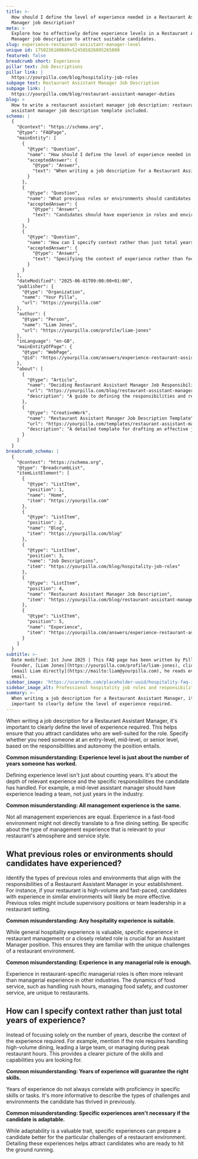 ```yaml
---
title: >-
  How should I define the level of experience needed in a Restaurant Assistant
  Manager job description?
meta: >
  Explore how to effectively define experience levels in a Restaurant Assistant
  Manager job description to attract suitable candidates.
slug: experience-restaurant-assistant-manager-level
unique id: 1750236100689x524585826895265800
featured: false
breadcrumb short: Experience
pillar text: Job Descriptions
pillar link: |
  https://yourpilla.com/blog/hospitality-job-roles
subpage text: Restaurant Assistant Manager Job Description
subpage link: |
  https://yourpilla.com/blog/restaurant-assistant-manager-duties
blog: >
  How to write a restaurant assistant manager job description: restaurant
  assistant manager job description template included.
schema: |
  {
    "@context": "https://schema.org",
    "@type": "FAQPage",
    "mainEntity": [
      {
        "@type": "Question",
        "name": "How should I define the level of experience needed in a Restaurant Assistant Manager job description?",
        "acceptedAnswer": {
          "@type": "Answer",
          "text": "When writing a job description for a Restaurant Assistant Manager, it is important to clearly define the level of experience required. You should specify whether you need someone at an entry-level, mid-level, or senior level, considering the responsibilities and autonomy the position entails. It is crucial to outline not just the years of experience but the depth of relevant experience in duties like leading a team or specific industry skills."
        }
      },
      {
        "@type": "Question",
        "name": "What previous roles or environments should candidates have experienced for a Restaurant Assistant Manager position?",
        "acceptedAnswer": {
          "@type": "Answer",
          "text": "Candidates should have experience in roles and environments that align with the responsibilities of a Restaurant Assistant Manager in your establishment. For instance, experience in high-volume and fast-paced restaurant settings is ideal. Candidates should have had prior supervisory positions or team leadership roles within the restaurant industry."
        }
      },
      {
        "@type": "Question",
        "name": "How can I specify context rather than just total years of experience for a Restaurant Assistant Manager?",
        "acceptedAnswer": {
          "@type": "Answer",
          "text": "Specifying the context of experience rather than focusing solely on the number of years helps in defining the suitability of a candidate for a Restaurant Assistant Manager. Describe the specific challenges and environments the candidate has managed, such as handling high-volume dining, leading large teams, or managing during peak restaurant hours."
        }
      }
    ],
    "dateModified": "2025-06-01T09:00:00+01:00",
    "publisher": {
      "@type": "Organization",
      "name": "Your Pilla",
      "url": "https://yourpilla.com"
    },
    "author": {
      "@type": "Person",
      "name": "Liam Jones",
      "url": "https://yourpilla.com/profile/liam-jones"
    },
    "inLanguage": "en-GB",
    "mainEntityOfPage": {
      "@type": "WebPage",
      "@id": "https://yourpilla.com/answers/experience-restaurant-assistant-manager-level"
    },
    "about": [
      {
        "@type": "Article",
        "name": "Deciding Restaurant Assistant Manager Job Responsibilities and Skills",
        "url": "https://yourpilla.com/blog/restaurant-assistant-manager-duties",
        "description": "A guide to defining the responsibilities and required skills for a Restaurant Assistant Manager position."
      },
      {
        "@type": "CreativeWork",
        "name": "Restaurant Assistant Manager Job Description Template",
        "url": "https://yourpilla.com/templates/restaurant-assistant-manager-job-description",
        "description": "A detailed template for drafting an effective job description for a Restaurant Assistant Manager."
      }
    ]
  }
breadcrumb_schema: |
  {
    "@context": "https://schema.org",
    "@type": "BreadcrumbList",
    "itemListElement": [
      {
        "@type": "ListItem",
        "position": 1,
        "name": "Home",
        "item": "https://yourpilla.com"
      },
      {
        "@type": "ListItem",
        "position": 2,
        "name": "Blog",
        "item": "https://yourpilla.com/blog"
      },
      {
        "@type": "ListItem",
        "position": 3,
        "name": "Job Descriptions",
        "item": "https://yourpilla.com/blog/hospitality-job-roles"
      },
      {
        "@type": "ListItem",
        "position": 4,
        "name": "Restaurant Assistant Manager Job Description",
        "item": "https://yourpilla.com/blog/restaurant-assistant-manager-duties"
      },
      {
        "@type": "ListItem",
        "position": 5,
        "name": "Experience",
        "item": "https://yourpilla.com/answers/experience-restaurant-assistant-manager-level"
      }
    ]
  }
subtitle: >-
  Date modified: 1st June 2025 | This FAQ page has been written by Pilla
  Founder, [Liam Jones](https://yourpilla.com/profile/liam-jones), click to
  [email Liam directly](https://mailto:liam@yourpilla.com), he reads every
  email.
sidebar_image: 'https://ucarecdn.com/placeholder-uuid/hospitality-faq-image.jpg'
sidebar_image_alt: Professional hospitality job roles and responsibilities
summary: >-
  When writing a job description for a Restaurant Assistant Manager, it is
  important to clearly define the level of experience required.
---
```

When writing a job description for a Restaurant Assistant Manager, it's important to clearly define the level of experience required. This helps ensure that you attract candidates who are well-suited for the role. Specify whether you need someone at an entry-level, mid-level, or senior level, based on the responsibilities and autonomy the position entails.

**Common misunderstanding: Experience level is just about the number of years someone has worked.**

Defining experience level isn't just about counting years. It's about the depth of relevant experience and the specific responsibilities the candidate has handled. For example, a mid-level assistant manager should have experience leading a team, not just years in the industry.

**Common misunderstanding: All management experience is the same.**

Not all management experiences are equal. Experience in a fast-food environment might not directly translate to a fine dining setting. Be specific about the type of management experience that is relevant to your restaurant's atmosphere and service style.

## What previous roles or environments should candidates have experienced?

Identify the types of previous roles and environments that align with the responsibilities of a Restaurant Assistant Manager in your establishment. For instance, if your restaurant is high-volume and fast-paced, candidates with experience in similar environments will likely be more effective. Previous roles might include supervisory positions or team leadership in a restaurant setting.

**Common misunderstanding: Any hospitality experience is suitable.**

While general hospitality experience is valuable, specific experience in restaurant management or a closely related role is crucial for an Assistant Manager position. This ensures they are familiar with the unique challenges of a restaurant environment.

**Common misunderstanding: Experience in any managerial role is enough.**

Experience in restaurant-specific managerial roles is often more relevant than managerial experience in other industries. The dynamics of food service, such as handling rush hours, managing food safety, and customer service, are unique to restaurants.

## How can I specify context rather than just total years of experience?

Instead of focusing solely on the number of years, describe the context of the experience required. For example, mention if the role requires handling high-volume dining, leading a large team, or managing during peak restaurant hours. This provides a clearer picture of the skills and capabilities you are looking for.

**Common misunderstanding: Years of experience will guarantee the right skills.**

Years of experience do not always correlate with proficiency in specific skills or tasks. It's more informative to describe the types of challenges and environments the candidate has thrived in previously.

**Common misunderstanding: Specific experiences aren't necessary if the candidate is adaptable.**

While adaptability is a valuable trait, specific experiences can prepare a candidate better for the particular challenges of a restaurant environment. Detailing these experiences helps attract candidates who are ready to hit the ground running.
